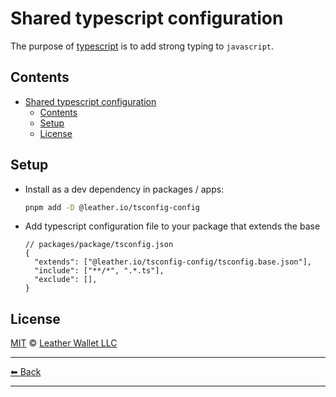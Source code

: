 # Shared typescript configuration

The purpose of [typescript](https://www.typescriptlang.org/) is to add strong typing to `javascript`.

## Contents

- [Shared typescript configuration](#shared-typescript-configuration)
  - [Contents](#contents)
  - [Setup](#setup)
  - [License](#license)

## Setup

- Install as a dev dependency in packages / apps:

  ```sh
  pnpm add -D @leather.io/tsconfig-config
  ```

- Add typescript configuration file to your package that extends the base

  ```jsonc
  // packages/package/tsconfig.json
  {
    "extends": ["@leather.io/tsconfig-config/tsconfig.base.json"],
    "include": ["**/*", ".*.ts"],
    "exclude": [],
  }
  ```

## License

[MIT](../../LICENSE) © [Leather Wallet LLC](https://github.com/leather-io/mono)

---

[⬅ Back](../../README.md)

---
